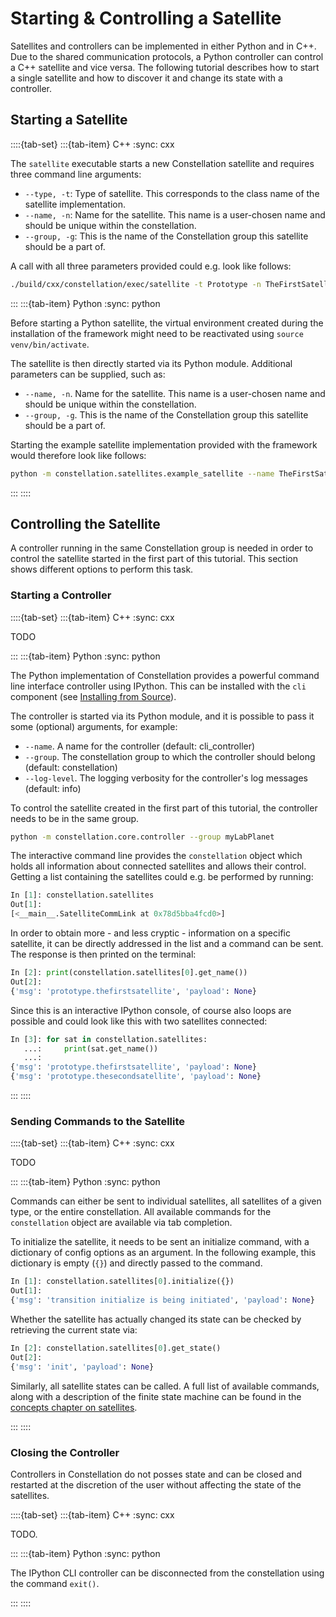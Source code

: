 # Starting & Controlling a Satellite

Satellites and controllers can be implemented in either Python and in C++. Due to the shared communication protocols, a
Python controller can control a C++ satellite and vice versa. The following tutorial describes how to start a single
satellite and how to discover it and change its state with a controller.

## Starting a Satellite

::::{tab-set}
:::{tab-item} C++
:sync: cxx

The `satellite` executable starts a new Constellation satellite and requires three command line arguments:

- `--type, -t`: Type of satellite. This corresponds to the class name of the satellite implementation.
- `--name, -n`: Name for the satellite. This name is a user-chosen name and should be unique within the constellation.
- `--group, -g`: This is the name of the Constellation group this satellite should be a part of.

A call with all three parameters provided could e.g. look like follows:

```sh
./build/cxx/constellation/exec/satellite -t Prototype -n TheFirstSatellite -g MyLabPlanet
```

:::
:::{tab-item} Python
:sync: python

Before starting a Python satellite, the virtual environment created during the installation of the framework might need to be
reactivated using `source venv/bin/activate`.

The satellite is then directly started via its Python module. Additional parameters can be supplied, such as:

- `--name, -n`. Name for the satellite. This name is a user-chosen name and should be unique within the constellation.
- `--group, -g`. This is the name of the Constellation group this satellite should be a part of.

Starting the example satellite implementation provided with the framework would therefore look like follows:

```sh
python -m constellation.satellites.example_satellite --name TheFirstSatellite --group MyLabPlanet
```

:::
::::

## Controlling the Satellite

A controller running in the same Constellation group is needed in order to control the satellite started in the first part
of this tutorial. This section shows different options to perform this task.

### Starting a Controller

::::{tab-set}
:::{tab-item} C++
:sync: cxx

TODO

:::
:::{tab-item} Python
:sync: python

The Python implementation of Constellation provides a powerful command line interface controller using IPython. This can be installed with the `cli` component (see [Installing from Source](../install.md#installing-the-constellation-package)).

The controller is started via its Python module, and it is possible to pass it some (optional) arguments, for example:

- `--name`. A name for the controller (default: cli_controller)
- `--group`. The constellation group to which the controller should belong (default: constellation)
- `--log-level`. The logging verbosity for the controller's log messages (default: info)

To control the satellite created in the first part of this tutorial, the controller needs to be in the same group.

```sh
python -m constellation.core.controller --group myLabPlanet
```

The interactive command line provides the `constellation` object which holds all information about connected satellites and
allows their control. Getting a list containing the satellites could e.g. be performed by running:

```python
In [1]: constellation.satellites
Out[1]:
[<__main__.SatelliteCommLink at 0x78d5bba4fcd0>]
```

In order to obtain more - and less cryptic - information on a specific satellite, it can be directly addressed in the list
and a command can be sent. The response is then printed on the terminal:

```python
In [2]: print(constellation.satellites[0].get_name())
Out[2]:
{'msg': 'prototype.thefirstsatellite', 'payload': None}
```

Since this is an interactive IPython console, of course also loops are possible and could look like this with two satellites
connected:

```python
In [3]: for sat in constellation.satellites:
   ...:     print(sat.get_name())
   ...:
{'msg': 'prototype.thefirstsatellite', 'payload': None}
{'msg': 'prototype.thesecondsatellite', 'payload': None}
```

:::
::::

### Sending Commands to the Satellite

::::{tab-set}
:::{tab-item} C++
:sync: cxx

TODO

:::
:::{tab-item} Python
:sync: python

Commands can either be sent to individual satellites, all satellites of a given type, or the entire constellation.
All available commands for the `constellation` object are available via tab completion.

To initialize the satellite, it needs to be sent an initialize command, with a dictionary of config options as an argument.
In the following example, this dictionary is empty (`{}`) and directly passed to the command.

```python
In [1]: constellation.satellites[0].initialize({})
Out[1]:
{'msg': 'transition initialize is being initiated', 'payload': None}
```

Whether the satellite has actually changed its state can be checked by retrieving the current state via:

```python
In [2]: constellation.satellites[0].get_state()
Out[2]:
{'msg': 'init', 'payload': None}
```

Similarly, all satellite states can be called. A full list of available commands, along with a description of the finite
state machine can be found in the [concepts chapter on satellites](../concepts/satellite).

:::
::::

### Closing the Controller

Controllers in Constellation do not posses state and can be closed and restarted at the discretion of the user without
affecting the state of the satellites.

::::{tab-set}
:::{tab-item} C++
:sync: cxx

TODO.

:::
:::{tab-item} Python
:sync: python

The IPython CLI controller can be disconnected from the constellation using the command `exit()`.

:::
::::
